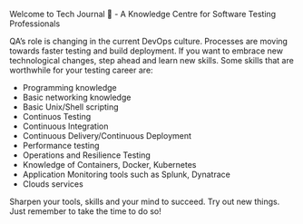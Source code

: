 Welcome to Tech Journal 📘 - A Knowledge Centre for Software Testing Professionals

QA’s role is changing in the current DevOps culture. Processes are moving towards faster testing and build deployment. If you want to embrace new technological changes, step ahead and learn new skills. Some skills that are worthwhile for your testing career are:

* Programming knowledge
* Basic networking knowledge
* Basic Unix/Shell scripting
* Continuos Testing
* Continuous Integration
* Continuous Delivery/Continuous Deployment
* Performance testing
* Operations and Resilience Testing
* Knowledge of Containers, Docker, Kubernetes
* Application Monitoring tools such as Splunk, Dynatrace
* Clouds services

Sharpen your tools, skills and your mind to succeed. Try out new things. Just remember to take the time to do so!
